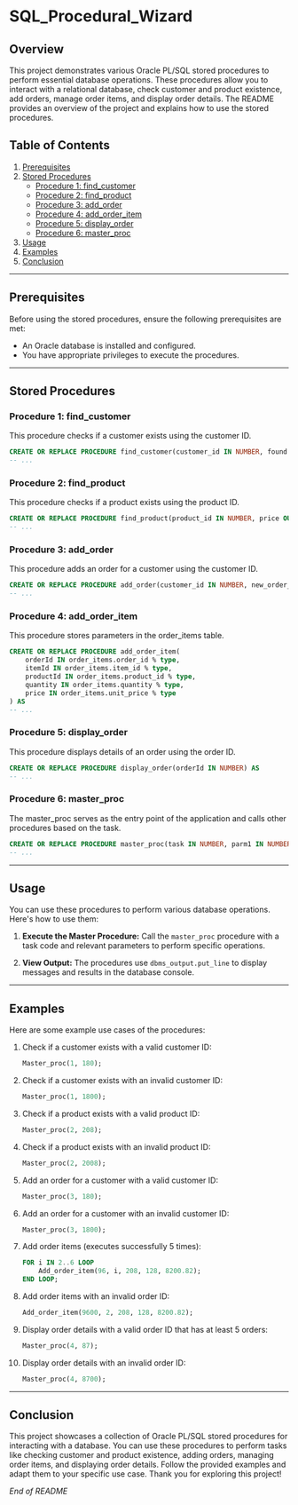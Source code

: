 # 

# SQL_Procedural_Wizard

## Overview
This project demonstrates various Oracle PL/SQL stored procedures to perform essential database operations. These procedures allow you to interact with a relational database, check customer and product existence, add orders, manage order items, and display order details. The README provides an overview of the project and explains how to use the stored procedures.

## Table of Contents
1. [Prerequisites](#prerequisites)
2. [Stored Procedures](#stored-procedures)
   - [Procedure 1: find_customer](#procedure-1-find_customer)
   - [Procedure 2: find_product](#procedure-2-find_product)
   - [Procedure 3: add_order](#procedure-3-add_order)
   - [Procedure 4: add_order_item](#procedure-4-add_order_item)
   - [Procedure 5: display_order](#procedure-5-display_order)
   - [Procedure 6: master_proc](#procedure-6-master_proc)
3. [Usage](#usage)
4. [Examples](#examples)
5. [Conclusion](#conclusion)

---

## Prerequisites
Before using the stored procedures, ensure the following prerequisites are met:
- An Oracle database is installed and configured.
- You have appropriate privileges to execute the procedures.

---

## Stored Procedures

### Procedure 1: find_customer
This procedure checks if a customer exists using the customer ID.
```sql
CREATE OR REPLACE PROCEDURE find_customer(customer_id IN NUMBER, found OUT NUMBER) AS
-- ...
```

### Procedure 2: find_product
This procedure checks if a product exists using the product ID.
```sql
CREATE OR REPLACE PROCEDURE find_product(product_id IN NUMBER, price OUT products.list_price % TYPE) AS
-- ...
```

### Procedure 3: add_order
This procedure adds an order for a customer using the customer ID.
```sql
CREATE OR REPLACE PROCEDURE add_order(customer_id IN NUMBER, new_order_id OUT NUMBER) AS
-- ...
```

### Procedure 4: add_order_item
This procedure stores parameters in the order_items table.
```sql
CREATE OR REPLACE PROCEDURE add_order_item(
    orderId IN order_items.order_id % type,
    itemId IN order_items.item_id % type,
    productId IN order_items.product_id % type,
    quantity IN order_items.quantity % type,
    price IN order_items.unit_price % type
) AS
-- ...
```

### Procedure 5: display_order
This procedure displays details of an order using the order ID.
```sql
CREATE OR REPLACE PROCEDURE display_order(orderId IN NUMBER) AS
-- ...
```

### Procedure 6: master_proc
The master_proc serves as the entry point of the application and calls other procedures based on the task.
```sql
CREATE OR REPLACE PROCEDURE master_proc(task IN NUMBER, parm1 IN NUMBER) AS
-- ...
```

---

## Usage
You can use these procedures to perform various database operations. Here's how to use them:

1. **Execute the Master Procedure:** Call the `master_proc` procedure with a task code and relevant parameters to perform specific operations.

2. **View Output:** The procedures use `dbms_output.put_line` to display messages and results in the database console.

---

## Examples
Here are some example use cases of the procedures:

1. Check if a customer exists with a valid customer ID:
   ```sql
   Master_proc(1, 180);
   ```

2. Check if a customer exists with an invalid customer ID:
   ```sql
   Master_proc(1, 1800);
   ```

3. Check if a product exists with a valid product ID:
   ```sql
   Master_proc(2, 208);
   ```

4. Check if a product exists with an invalid product ID:
   ```sql
   Master_proc(2, 2008);
   ```

5. Add an order for a customer with a valid customer ID:
   ```sql
   Master_proc(3, 180);
   ```

6. Add an order for a customer with an invalid customer ID:
   ```sql
   Master_proc(3, 1800);
   ```

7. Add order items (executes successfully 5 times):
   ```sql
   FOR i IN 2..6 LOOP
       Add_order_item(96, i, 208, 128, 8200.82);
   END LOOP;
   ```

8. Add order items with an invalid order ID:
   ```sql
   Add_order_item(9600, 2, 208, 128, 8200.82);
   ```

9. Display order details with a valid order ID that has at least 5 orders:
   ```sql
   Master_proc(4, 87);
   ```

10. Display order details with an invalid order ID:
    ```sql
    Master_proc(4, 8700);
    ```

---

## Conclusion
This project showcases a collection of Oracle PL/SQL stored procedures for interacting with a database. You can use these procedures to perform tasks like checking customer and product existence, adding orders, managing order items, and displaying order details. Follow the provided examples and adapt them to your specific use case. Thank you for exploring this project!

*End of README*
